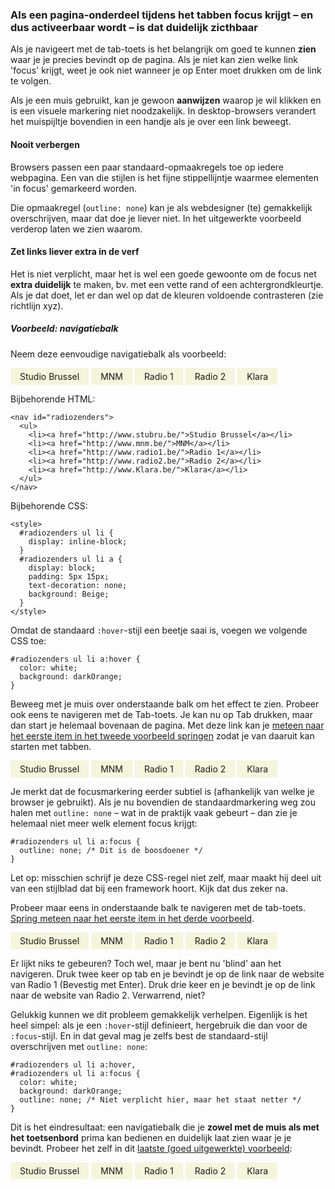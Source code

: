 ### Als een pagina-onderdeel tijdens het tabben focus krijgt – en dus activeerbaar wordt – is dat duidelijk zicthbaar

Als je navigeert met de tab-toets is het belangrijk om goed te kunnen **zien** waar je je precies bevindt op de pagina. Als je niet kan zien welke link 'focus' krijgt, weet je ook niet wanneer je op Enter moet drukken om de link te volgen.

Als je een muis gebruikt, kan je gewoon **aanwijzen** waarop je wil klikken en is een visuele markering niet noodzakelijk. In desktop-browsers verandert het muispijltje bovendien in een handje als je over een link beweegt.

#### Nooit verbergen

Browsers passen een paar standaard-opmaakregels toe op iedere webpagina. Een van die stijlen is het fijne stippellijntje waarmee elementen 'in focus' gemarkeerd worden.

Die opmaakregel (`outline: none`) kan je als webdesigner (te) gemakkelijk overschrijven, maar dat doe je liever niet. In het uitgewerkte voorbeeld verderop laten we zien waarom.

#### Zet links liever extra in de verf

Het is niet verplicht, maar het is wel een goede gewoonte om de focus net **extra duidelijk** te maken, bv. met een vette rand of een achtergrondkleurtje. Als je dat doet, let er dan wel op dat de kleuren voldoende contrasteren (zie richtlijn xyz).

##### Voorbeeld: navigatiebalk

Neem deze eenvoudige navigatiebalk als voorbeeld:

<nav id="radiozenders-1" tabindex="-1">
  <ul>
    <li><a href="http://www.stubru.be/">Studio Brussel</a></li>
    <li><a href="http://www.mnm.be/">MNM</a></li>
    <li><a href="http://www.radio1.be/">Radio 1</a></li>
    <li><a href="http://www.radio2.be/">Radio 2</a></li>
    <li><a href="http://www.Klara.be/">Klara</a></li>
  </ul>
</nav>
<style>
  #radiozenders-1 ul {
    margin: 0 0 1me; padding: 0;
  }
  #radiozenders-1 ul li {
	margin: 0; padding; 0;
    display: inline-block;
  }
  #radiozenders-1 ul li a {
    display: block;
    padding: 5px 15px;
    text-decoration: none !important;
    background: Beige;
  }
</style>

Bijbehorende HTML:
    
    <nav id="radiozenders">
      <ul>
        <li><a href="http://www.stubru.be/">Studio Brussel</a></li>
        <li><a href="http://www.mnm.be/">MNM</a></li>
        <li><a href="http://www.radio1.be/">Radio 1</a></li>
        <li><a href="http://www.radio2.be/">Radio 2</a></li>
        <li><a href="http://www.Klara.be/">Klara</a></li>
      </ul>
    </nav>

Bijbehorende CSS:

    <style>
      #radiozenders ul li {
        display: inline-block;
      }
      #radiozenders ul li a {
        display: block;
        padding: 5px 15px;
        text-decoration: none;
        background: Beige;
      }
    </style>

Omdat de standaard `:hover`-stijl een beetje saai is, voegen we volgende CSS toe:

    #radiozenders ul li a:hover {
      color: white;
      background: darkOrange;
    }

Beweeg met je muis over onderstaande balk om het effect te zien. Probeer ook eens te navigeren met de Tab-toets. Je kan nu op Tab drukken, maar dan start je helemaal bovenaan de pagina. Met deze link kan je [meteen naar het eerste item in het tweede voorbeeld springen](#stubru-2) zodat je van daaruit kan starten met tabben.

<nav id="radiozenders-2" tabindex="-1">
  <ul>
    <li><a id="stubru-2" href="http://www.stubru.be/">Studio Brussel</a></li>
    <li><a href="http://www.mnm.be/">MNM</a></li>
    <li><a href="http://www.radio1.be/">Radio 1</a></li>
    <li><a href="http://www.radio2.be/">Radio 2</a></li>
    <li><a href="http://www.Klara.be/">Klara</a></li>
  </ul>
</nav>
<style>
  #radiozenders-2 ul {
    margin: 0 0 1me; padding: 0;
  }
  #radiozenders-2 ul li {
	margin: 0; padding; 0;
    display: inline-block;
  }
  #radiozenders-2 ul li a {
    display: block;
    padding: 5px 15px;
    text-decoration: none !important;
    background: Beige;
  }
  #radiozenders-2 ul li a:hover {
    color: white;
    background: darkOrange;
  }
</style>

Je merkt dat de focusmarkering eerder subtiel is (afhankelijk van welke je browser je gebruikt). Als je nu bovendien de standaardmarkering weg zou halen met `outline: none` – wat in de praktijk vaak gebeurt – dan zie je helemaal niet meer welk element focus krijgt:

    #radiozenders ul li a:focus {
      outline: none; /* Dit is de boosdoener */
    }

Let op: misschien schrijf je deze CSS-regel niet zelf, maar maakt hij deel uit van een stijlblad dat bij een framework hoort. Kijk dat dus zeker na.

Probeer maar eens in onderstaande balk te navigeren met de tab-toets. [Spring meteen naar het eerste item in het derde voorbeeld](#stubru-3).

<nav id="radiozenders-3" tabindex="-1">
  <ul>
    <li><a id="stubru-3" href="http://www.stubru.be/">Studio Brussel</a></li>
    <li><a href="http://www.mnm.be/">MNM</a></li>
    <li><a href="http://www.radio1.be/">Radio 1</a></li>
    <li><a href="http://www.radio2.be/">Radio 2</a></li>
    <li><a href="http://www.Klara.be/">Klara</a></li>
  </ul>
</nav>
<style>
  #radiozenders-3 ul {
    margin: 0 0 1me; padding: 0;
  }
  #radiozenders-3 ul li {
	margin: 0; padding; 0;
    display: inline-block;
  }
  #radiozenders-3 ul li a {
    display: block;
    padding: 5px 15px;
    text-decoration: none !important;
    background: Beige;
  }
  #radiozenders-3 ul li a:hover {
    color: white;
    background: darkOrange;
  }
  #radiozenders-3 ul li a:focus {
    outline: none; 
  }
</style>

Er lijkt niks te gebeuren? Toch wel, maar je bent nu 'blind' aan het navigeren. Druk twee keer op tab en je bevindt je op de link naar de website van Radio 1 (Bevestig met Enter). Druk drie keer en je bevindt je op de link naar de website van Radio 2. Verwarrend, niet?

Gelukkig kunnen we dit probleem gemakkelijk verhelpen. Eigenlijk is het heel simpel: als je een `:hover`-stijl definieert, hergebruik die dan voor de `:focus`-stijl. En in dat geval mag je zelfs best de standaard-stijl overschrijven met `outline: none`:

    #radiozenders ul li a:hover,
    #radiozenders ul li a:focus {
      color: white;
      background: darkOrange;
      outline: none; /* Niet verplicht hier, maar het staat netter */
    }

Dit is het eindresultaat: een navigatiebalk die je **zowel met de muis als met het toetsenbord** prima kan bedienen en duidelijk laat zien waar je je bevindt. Probeer het zelf in dit [laatste (goed uitgewerkte) voorbeeld](#stubru-4):

<nav id="radiozenders-4" tabindex="-1">
  <ul>
    <li><a id="stubru-4" href="http://www.stubru.be/">Studio Brussel</a></li>
    <li><a href="http://www.mnm.be/">MNM</a></li>
    <li><a href="http://www.radio1.be/">Radio 1</a></li>
    <li><a href="http://www.radio2.be/">Radio 2</a></li>
    <li><a href="http://www.Klara.be/">Klara</a></li>
  </ul>
</nav>
<style>
  #radiozenders-4 ul {
    margin: 0 0 1me; padding: 0;
  }
  #radiozenders-4 ul li {
	margin: 0; padding; 0;
    display: inline-block;
  }
  #radiozenders-4 ul li a {
    display: block;
    padding: 5px 15px;
    text-decoration: none !important;
    background: Beige;
  }
  #radiozenders-4 ul li a:hover,
  #radiozenders-4 ul li a:focus {
    color: white;
    background: darkOrange;
    outline: none;
  }
  #radiozenders-4 ul li a:active {
    color: white;
    background: Orange;
  }
</style>

